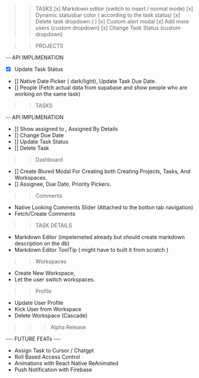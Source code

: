 > > TASKS
> > [x] Markdown editor (switch to insert / normal mode)
> > [x] Dynamic statusbar color ( according to the task status)
> > [x] Delete task dropdown ( )
> > [x] Custom alert modal
> > [x] Add more users (custom dropdown)
> > [x] Change Task Status (custom dropdown)

> > PROJECTS

-- API IMPLiMENATION

- [x] Update Task Status
- [] Native Date Picker ( dark/light), Update Task Due Date.
- [] People (Fetch actual data from supabase and show people who are working on the same task)

> > TASKS

-- API IMPLiMENATION

- [] Show assigned to , Assigned By Details
- [] Change Due Date
- [] Update Task Status
- [] Delete Task

> > Dashboard

- [] Create Blured Modal For Creating both Creating Projects, Tasks, And Workspaces.
- [] Assignee, Due Date, Priority Pickers.

> > Comments

- Native Looking Comments Slider (Attached to the botton tab navigation)
- Fetch/Create Comments

> > TASK DETAILS

- Markdown Editor (impelemeted already but should create markdown description on the db)
- Markdown Editor ToolTip ( might have to built it from scratch )

> > Workspaces

- Create New Workspace,
- Let the user switch workspaces.

> > Profile

- Update User Profile
- Kick User from Workspace
- Delete Workspace (Cascade)

> > > Alpha Release

--- FUTURE FEATs ---

- Assign Task to Cursor / Chatgpt
- Roll Based Access Control
- Animations with React Native ReAnimated
- Push Notification with Firebase
